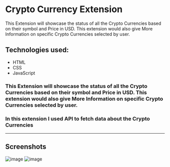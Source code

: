 # **Crypto Currency Extension**

This Extension will showcase the status of all the Crypto Currencies based on their symbol and Price in USD. This extension would also give More Information on specific Crypto Currencies selected by user.

## Technologies used:
- HTML
- CSS
- JavaScript

### This Extension will showcase the status of all the Crypto Currencies based on their symbol and Price in USD. This extension would also give More Information on specific Crypto Currencies selected by user.

### In this extension I used API to fetch data about the Crypto Currencies

---

## Screenshots
![image](https://user-images.githubusercontent.com/72455881/170811620-301088cb-549f-4f48-8369-5329ee6520bf.png)
![image](https://user-images.githubusercontent.com/72455881/170811627-1827b71b-ac3b-4949-9937-c2dbfbc03cfc.png)

